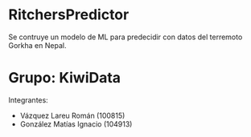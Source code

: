 # RitchersPredictor
Se contruye un modelo de ML para predecidir con datos del terremoto Gorkha en Nepal.

# Grupo: KiwiData
Integrantes:
*  Vázquez Lareu Román (100815)
*  González Matías Ignacio (104913)
